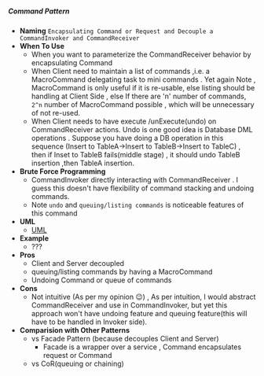 ##### Command Pattern
- **Naming** `Encapsulating Command or Request and Decouple a CommandInvoker and CommandReceiver`
- **When To Use**
    - When you want to parameterize the CommandReceiver behavior by encapsulating Command
    - When Client need to maintain a list of commands ,i.e. a MacroCommand delegating task to mini commands . Yet again Note , MacroCommand is only useful if it is re-usable, else listing should be handling at Client Side , else If there are 'n' number of commands, `2^n` number of MacroCommand possible , which will be unnecessary of not re-used.
    - When Client needs to have execute /unExecute(undo) on CommandReceiver actions. Undo is one good idea is Database DML operations . Suppose you have doing a DB operation in this sequence (Insert to TableA->Insert to TableB->Insert to TableC) , then if Inset to TableB fails(middle stage) , it should undo TableB insertion ,then TableA insertion.   
- **Brute Force Programming**
    - CommandInvoker directly interacting with CommandReceiver . I guess this doesn't have flexibility of command stacking and undoing commands.
    - Note `undo` and `queuing/listing commands` is noticeable features of this command
- **UML**
    - [UML](UML.puml)
- **Example**
    - ???
- **Pros**
    - Client and Server decoupled 
    - queuing/listing commands by having a MacroCommand
    - Undoing Command or queue of commands
- **Cons**
    - Not intuitive (As per my opinion :wink:) , As per intuition, I would abstract CommandReceiver and use in CommandInvoker, but yet this approach won't have undoing feature and queuing feature(this will have to be handled in Invoker side).
- **Comparision with Other Patterns**
    - vs Facade Pattern (because decouples Client and Server)
        - Facade is a wrapper over a service , Command encapsulates request or Command 
    - vs CoR(queuing or chaining)